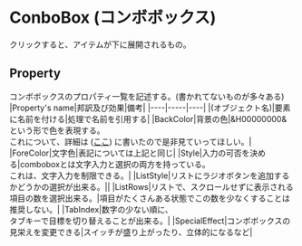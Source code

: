 # ConboBox (コンボボックス)
クリックすると、アイテムが下に展開されるもの。

## Property
コンボボックスのプロパティ一覧を記述する。(書かれてないものが多々ある)  
|Property's name|邦訳及び効果|備考|
|----|-----|----|
|(オブジェクト名)|要素に名前を付ける|処理で名前を引用する|
|BackColor|背景の色|&H00000000& という形で色を表現する。<br>これについて、詳細は ([ここ](まだ書いてねえよ待ってろ)) に書いたので是非見ていってほしい。|
|ForeColor|文字色|表記については上記と同じ|
|Style|入力の可否を決める|comboboxとは文字入力と選択の両方を持っている。<br>これは、文字入力を制限できる。|
|ListStyle|リストにラジオボタンを追加するかどうかの選択が出来る。||
|ListRows|リストで、スクロールせずに表示される項目の数を選択出来る。|項目がたくさんある状態でこの数を少なくすることは推奨しない。|
|TabIndex|数字の少ない順に、<br>タブキーで目標を切り替えることが出来る。|
|SpecialEffect|コンボボックスの見栄えを変更できる|スイッチが盛り上がったり、立体的になるなど|
